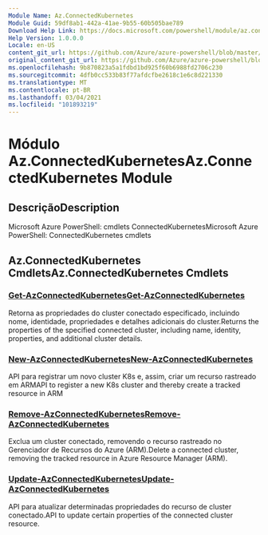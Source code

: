```yaml
---
Module Name: Az.ConnectedKubernetes
Module Guid: 59df8ab1-442a-41ae-9b55-60b505bae789
Download Help Link: https://docs.microsoft.com/powershell/module/az.connectedkubernetes
Help Version: 1.0.0.0
Locale: en-US
content_git_url: https://github.com/Azure/azure-powershell/blob/master/src/ConnectedKubernetes/help/Az.ConnectedKubernetes.md
original_content_git_url: https://github.com/Azure/azure-powershell/blob/master/src/ConnectedKubernetes/help/Az.ConnectedKubernetes.md
ms.openlocfilehash: 9b870823a5a1fdbd1bd925f60b6988fd2706c230
ms.sourcegitcommit: 4dfb0cc533b83f77afdcfbe2618c1e6c8d221330
ms.translationtype: MT
ms.contentlocale: pt-BR
ms.lasthandoff: 03/04/2021
ms.locfileid: "101893219"
---
```

# <span data-ttu-id="bb198-101">Módulo Az.ConnectedKubernetes</span><span class="sxs-lookup"><span data-stu-id="bb198-101">Az.ConnectedKubernetes Module</span></span>
## <span data-ttu-id="bb198-102">Descrição</span><span class="sxs-lookup"><span data-stu-id="bb198-102">Description</span></span>
<span data-ttu-id="bb198-103">Microsoft Azure PowerShell: cmdlets ConnectedKubernetes</span><span class="sxs-lookup"><span data-stu-id="bb198-103">Microsoft Azure PowerShell: ConnectedKubernetes cmdlets</span></span>

## <span data-ttu-id="bb198-104">Az.ConnectedKubernetes Cmdlets</span><span class="sxs-lookup"><span data-stu-id="bb198-104">Az.ConnectedKubernetes Cmdlets</span></span>
### [<span data-ttu-id="bb198-105">Get-AzConnectedKubernetes</span><span class="sxs-lookup"><span data-stu-id="bb198-105">Get-AzConnectedKubernetes</span></span>](Get-AzConnectedKubernetes.md)
<span data-ttu-id="bb198-106">Retorna as propriedades do cluster conectado especificado, incluindo nome, identidade, propriedades e detalhes adicionais do cluster.</span><span class="sxs-lookup"><span data-stu-id="bb198-106">Returns the properties of the specified connected cluster, including name, identity, properties, and additional cluster details.</span></span>

### [<span data-ttu-id="bb198-107">New-AzConnectedKubernetes</span><span class="sxs-lookup"><span data-stu-id="bb198-107">New-AzConnectedKubernetes</span></span>](New-AzConnectedKubernetes.md)
<span data-ttu-id="bb198-108">API para registrar um novo cluster K8s e, assim, criar um recurso rastreado em ARM</span><span class="sxs-lookup"><span data-stu-id="bb198-108">API to register a new K8s cluster and thereby create a tracked resource in ARM</span></span>

### [<span data-ttu-id="bb198-109">Remove-AzConnectedKubernetes</span><span class="sxs-lookup"><span data-stu-id="bb198-109">Remove-AzConnectedKubernetes</span></span>](Remove-AzConnectedKubernetes.md)
<span data-ttu-id="bb198-110">Exclua um cluster conectado, removendo o recurso rastreado no Gerenciador de Recursos do Azure (ARM).</span><span class="sxs-lookup"><span data-stu-id="bb198-110">Delete a connected cluster, removing the tracked resource in Azure Resource Manager (ARM).</span></span>

### [<span data-ttu-id="bb198-111">Update-AzConnectedKubernetes</span><span class="sxs-lookup"><span data-stu-id="bb198-111">Update-AzConnectedKubernetes</span></span>](Update-AzConnectedKubernetes.md)
<span data-ttu-id="bb198-112">API para atualizar determinadas propriedades do recurso de cluster conectado.</span><span class="sxs-lookup"><span data-stu-id="bb198-112">API to update certain properties of the connected cluster resource.</span></span>

